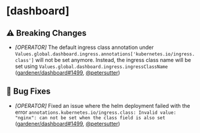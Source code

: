 # [dashboard]
## ⚠️ Breaking Changes
* *[OPERATOR]* The default ingress class annotation under `Values.global.dashboard.ingress.annotations['kubernetes.io/ingress.class']` will not be set anymore. Instead, the ingress class name will be set using `Values.global.dashboard.ingress.ingressClassName` ([gardener/dashboard#1499](https://github.com/gardener/dashboard/pull/1499), [@petersutter](https://github.com/petersutter))
## 🐛 Bug Fixes
* *[OPERATOR]* Fixed an issue where the helm deployment failed with the error `annotations.kubernetes.io/ingress.class: Invalid value: "nginx": can not be set when the class field is also set` ([gardener/dashboard#1499](https://github.com/gardener/dashboard/pull/1499), [@petersutter](https://github.com/petersutter))